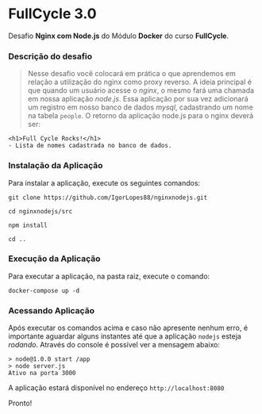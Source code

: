 # FullCycle 3.0


Desafio **Nginx com Node.js** do Módulo **Docker** do curso **FullCycle**.

### Descrição do desafio
> Nesse desafio você colocará em prática o que aprendemos em relação a utilização do nginx como proxy reverso. A ideia principal é que quando um usuário acesse o *nginx*, o mesmo fará uma chamada em nossa aplicação *node.js*. Essa aplicação por sua vez adicionará um registro em nosso banco de dados *mysql*, cadastrando um nome na tabela `people`.
> O retorno da aplicação node.js para o nginx deverá ser:

~~~
<h1>Full Cycle Rocks!</h1>
- Lista de nomes cadastrada no banco de dados.
~~~

### Instalação da Aplicação
Para instalar a aplicação, execute os seguintes comandos:
```
git clone https://github.com/IgorLopes88/nginxnodejs.git
```
```
cd nginxnodejs/src
```
```
npm install
```
```
cd ..
```


### Execução da Aplicação
Para executar a aplicação, na pasta raiz, execute o comando:
```
docker-compose up -d
```

### Acessando Aplicação
Após executar os comandos acima e caso não apresente nenhum erro, é importante aguardar alguns instantes até que a aplicação `nodejs` esteja *rodando*.
Através do console é possível ver a mensagem abaixo:
~~~
> node@1.0.0 start /app
> node server.js
Ativo na porta 3000
~~~
A aplicação estará disponível no endereço `http://localhost:8080`

Pronto!

<br/>
<br/>